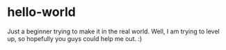 # hello-world
Just a beginner trying to make it in the real world.
Well, I am trying to level up, so hopefully you guys could help me out. :)

